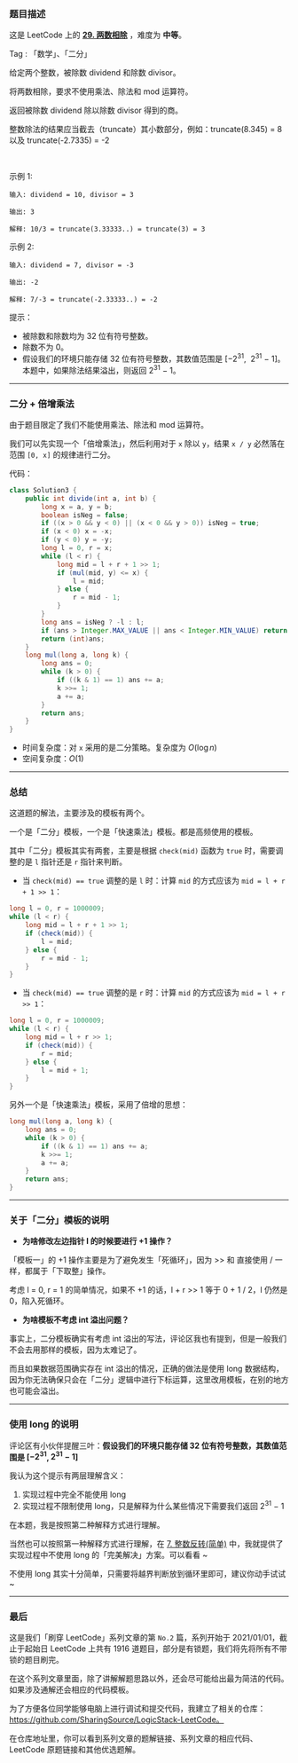 ### 题目描述

这是 LeetCode 上的 **[29. 两数相除](https://leetcode-cn.com/problems/divide-two-integers/solution/shua-chuan-lc-er-fen-bei-zeng-cheng-fa-j-m73b/)** ，难度为 **中等**。

Tag : 「数学」、「二分」



给定两个整数，被除数 dividend 和除数 divisor。

将两数相除，要求不使用乘法、除法和 mod 运算符。

返回被除数 dividend 除以除数 divisor 得到的商。

整数除法的结果应当截去（truncate）其小数部分，例如：truncate(8.345) = 8 以及 truncate(-2.7335) = -2

 

示例 1:
```
输入: dividend = 10, divisor = 3

输出: 3

解释: 10/3 = truncate(3.33333..) = truncate(3) = 3
```
示例 2:
```
输入: dividend = 7, divisor = -3

输出: -2

解释: 7/-3 = truncate(-2.33333..) = -2
```

提示：
* 被除数和除数均为 32 位有符号整数。
* 除数不为 0。
* 假设我们的环境只能存储 32 位有符号整数，其数值范围是 [−$2^{31}$,  $2^{31}$ − 1]。本题中，如果除法结果溢出，则返回 $2^{31}$ − 1。

---

### 二分 + 倍增乘法

由于题目限定了我们不能使用乘法、除法和 mod 运算符。

我们可以先实现一个「倍增乘法」，然后利用对于 `x` 除以 `y`，结果 `x / y` 必然落在范围 `[0, x]` 的规律进行二分。

代码：
```Java []
class Solution3 {
    public int divide(int a, int b) {
        long x = a, y = b;
        boolean isNeg = false;
        if ((x > 0 && y < 0) || (x < 0 && y > 0)) isNeg = true;
        if (x < 0) x = -x;
        if (y < 0) y = -y;
        long l = 0, r = x;
        while (l < r) {
            long mid = l + r + 1 >> 1;
            if (mul(mid, y) <= x) {
                l = mid;
            } else {
                r = mid - 1;
            }
        }
        long ans = isNeg ? -l : l;
        if (ans > Integer.MAX_VALUE || ans < Integer.MIN_VALUE) return Integer.MAX_VALUE;
        return (int)ans;
    }
    long mul(long a, long k) {
        long ans = 0;
        while (k > 0) {
            if ((k & 1) == 1) ans += a;
            k >>= 1;
            a += a;
        }
        return ans;
    }
}
```
* 时间复杂度：对 `x` 采用的是二分策略。复杂度为 $O(\log{n})$
* 空间复杂度：$O(1)$

---

### 总结

这道题的解法，主要涉及的模板有两个。

一个是「二分」模板，一个是「快速乘法」模板。都是高频使用的模板。

其中「二分」模板其实有两套，主要是根据 `check(mid)` 函数为 `true` 时，需要调整的是 `l` 指针还是 `r` 指针来判断。

* 当 `check(mid) == true` 调整的是 `l` 时：计算 `mid` 的方式应该为 `mid = l + r + 1 >> 1`：
```Java []
long l = 0, r = 1000009;
while (l < r) {
    long mid = l + r + 1 >> 1;
    if (check(mid)) {
        l = mid;
    } else {
        r = mid - 1;
    }
}
```

* 当 `check(mid) == true` 调整的是 `r` 时：计算 `mid` 的方式应该为 `mid = l + r >> 1`：

```Java []
long l = 0, r = 1000009;
while (l < r) {
    long mid = l + r >> 1;
    if (check(mid)) {
        r = mid;
    } else {
        l = mid + 1;
    }
}
```

另外一个是「快速乘法」模板，采用了倍增的思想：
```Java []
long mul(long a, long k) {
    long ans = 0;
    while (k > 0) {
        if ((k & 1) == 1) ans += a;
        k >>= 1;
        a += a;
    }
    return ans;
}
```

---

### 关于「二分」模板的说明

* **为啥修改左边指针 l 的时候要进行 +1 操作？**

「模板一」的 +1 操作主要是为了避免发生「死循环」，因为 >> 和 直接使用 / 一样，都属于「下取整」操作。

考虑 l = 0, r = 1 的简单情况，如果不 +1 的话，l + r >> 1 等于 0 + 1 / 2，l 仍然是 0，陷入死循环。


* **为啥模板不考虑 int 溢出问题？**

事实上，二分模板确实有考虑 int 溢出的写法，评论区我也有提到，但是一般我们不会去用那样的模板，因为太难记了。

而且如果数据范围确实存在 int 溢出的情况，正确的做法是使用 long 数据结构，因为你无法确保只会在「二分」逻辑中进行下标运算，这里改用模板，在别的地方也可能会溢出。

***

### 使用 long 的说明

评论区有小伙伴提醒三叶：**假设我们的环境只能存储 32 位有符号整数，其数值范围是 [$−2^{31}$, $2^{31} − 1$]**

我认为这个提示有两层理解含义：

1. 实现过程中完全不能使用 long
2. 实现过程不限制使用 long，只是解释为什么某些情况下需要我们返回 $2^{31}$ − 1

在本题，我是按照第二种解释方式进行理解。

当然也可以按照第一种解释方式进行理解，在 [7. 整数反转(简单)](https://leetcode-cn.com/problems/reverse-integer/solution/shua-chuan-lc-bu-wan-mei-jie-fa-wan-mei-919rd/) 中，我就提供了实现过程中不使用 long 的「完美解决」方案。可以看看 ~ 

不使用 long 其实十分简单，只需要将越界判断放到循环里即可，建议你动手试试 ~ 

---

### 最后

这是我们「刷穿 LeetCode」系列文章的第 `No.2` 篇，系列开始于 2021/01/01，截止于起始日 LeetCode 上共有 1916 道题目，部分是有锁题，我们将先将所有不带锁的题目刷完。

在这个系列文章里面，除了讲解解题思路以外，还会尽可能给出最为简洁的代码。如果涉及通解还会相应的代码模板。

为了方便各位同学能够电脑上进行调试和提交代码，我建立了相关的仓库：https://github.com/SharingSource/LogicStack-LeetCode。

在仓库地址里，你可以看到系列文章的题解链接、系列文章的相应代码、LeetCode 原题链接和其他优选题解。

